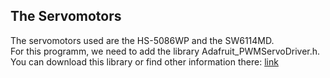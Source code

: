 ## The Servomotors  
  
The servomotors used are the HS-5086WP and the SW6114MD.  
For this programm, we need to add the library Adafruit_PWMServoDriver.h.  
You can download this library or find other information there: [link](https://github.com/adafruit/Adafruit-PWM-Servo-Driver-Library "GitHub for the library Adafruit_PWMServoDriver")